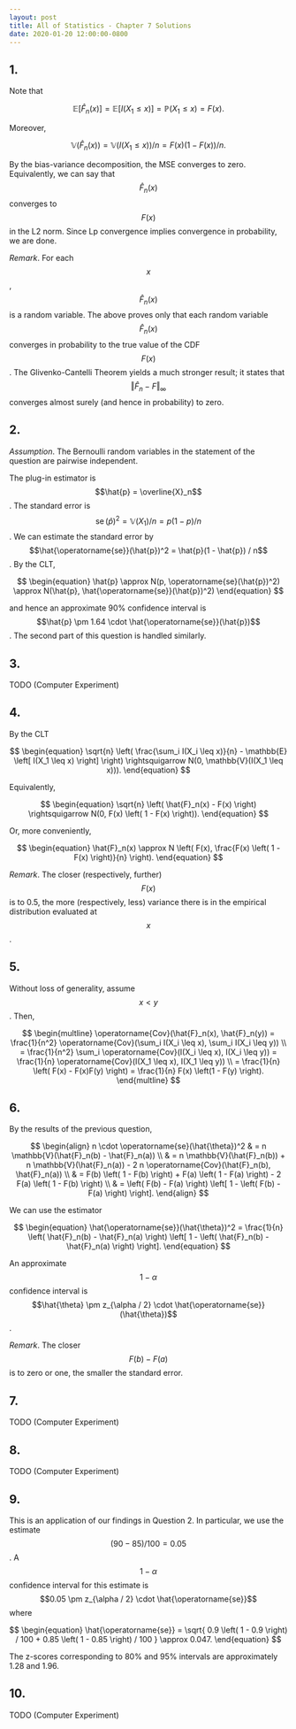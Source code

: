 ```yaml
---
layout: post
title: All of Statistics - Chapter 7 Solutions
date: 2020-01-20 12:00:00-0800
---
```


## 1.

Note that

$$
\begin{equation}
	\mathbb{E}[\hat{F}_n(x)]
	= \mathbb{E}[I(X_1 \leq x)]
	= \mathbb{P}(X_1 \leq x)
	= F(x).
\end{equation}
$$

Moreover,

$$
\begin{equation}
	\mathbb{V}(\hat{F}_n(x))
	= \mathbb{V}(I(X_1 \leq x)) / n
  = F(x) (1 - F(x)) / n.
\end{equation}
$$

By the bias-variance decomposition, the MSE converges to zero.
Equivalently, we can say that $$\hat{F}_n(x)$$ converges to $$F(x)$$ in the L2 norm.
Since Lp convergence implies convergence in probability, we are done.

*Remark*.
For each $$x$$, $$\hat{F}_n(x)$$ is a random variable.
The above proves only that each random variable $$\hat{F}_n(x)$$ converges in probability to the true value of the CDF $$F(x)$$.
The Glivenko-Cantelli Theorem yields a much stronger result; it states that $$\Vert \hat{F}_n - F \Vert_\infty$$ converges almost surely (and hence in probability) to zero.

## 2.

*Assumption*. The Bernoulli random variables in the statement of the question are pairwise independent.

The plug-in estimator is $$\hat{p} = \overline{X}_n$$. The standard error is $$\operatorname{se}(\hat{p})^2 = \mathbb{V}(X_1) / n = p (1 - p) / n$$.
We can estimate the standard error by $$\hat{\operatorname{se}}(\hat{p})^2 = \hat{p}(1 - \hat{p}) / n$$.
By the CLT,

$$
\begin{equation}
	\hat{p}
	\approx N(p, \operatorname{se}(\hat{p})^2)
	\approx N(\hat{p}, \hat{\operatorname{se}}(\hat{p})^2)
\end{equation}
$$

and hence an approximate 90% confidence interval is $$\hat{p} \pm 1.64 \cdot \hat{\operatorname{se}}(\hat{p})$$.
The second part of this question is handled similarly.

## 3.

TODO (Computer Experiment)

## 4.

By the CLT

$$
\begin{equation}
	\sqrt{n} \left(
		\frac{\sum_i I(X_i \leq x)}{n}
		- \mathbb{E} \left[ I(X_1 \leq x) \right]
	\right)
	\rightsquigarrow N(0, \mathbb{V}(I(X_1 \leq x))).
\end{equation}
$$

Equivalently,

$$
\begin{equation}
	\sqrt{n} \left( \hat{F}_n(x) - F(x) \right)
	\rightsquigarrow N(0, F(x) \left( 1 - F(x) \right)).
\end{equation}
$$

Or, more conveniently,

$$
\begin{equation}
	\hat{F}_n(x) \approx N \left( F(x), \frac{F(x) \left( 1 - F(x) \right)}{n} \right).
\end{equation}
$$

*Remark*.
The closer (respectively, further) $$F(x)$$ is to 0.5, the more (respectively, less) variance there is in the empirical distribution evaluated at $$x$$.

## 5.

Without loss of generality, assume $$x < y$$.
Then,

$$
\begin{multline}
	\operatorname{Cov}(\hat{F}_n(x), \hat{F}_n(y))
	= \frac{1}{n^2} \operatorname{Cov}(\sum_i I(X_i \leq x), \sum_i I(X_i \leq y)) \\
	= \frac{1}{n^2} \sum_i \operatorname{Cov}(I(X_i \leq x), I(X_i \leq y))
	= \frac{1}{n} \operatorname{Cov}(I(X_1 \leq x), I(X_1 \leq y)) \\
	= \frac{1}{n} \left( F(x) - F(x)F(y) \right)
	= \frac{1}{n} F(x) \left(1 - F(y) \right).
\end{multline}
$$

## 6.

By the results of the previous question,

$$
\begin{align}
	n \cdot \operatorname{se}(\hat{\theta})^2
	& = n \mathbb{V}(\hat{F}_n(b) - \hat{F}_n(a)) \\
	& = n \mathbb{V}(\hat{F}_n(b)) + n \mathbb{V}(\hat{F}_n(a))
	  - 2 n \operatorname{Cov}(\hat{F}_n(b), \hat{F}_n(a)) \\
	& = F(b) \left( 1 - F(b) \right)
	  + F(a) \left( 1 - F(a) \right)
	  - 2 F(a) \left( 1 - F(b) \right) \\
	& = \left( F(b) - F(a) \right)
	    \left[ 1 - \left( F(b) - F(a) \right) \right].
\end{align}
$$

We can use the estimator

$$
\begin{equation}
	\hat{\operatorname{se}}(\hat{\theta})^2
	= \frac{1}{n} \left( \hat{F}_n(b) - \hat{F}_n(a) \right)
            	  \left[ 1 - \left( \hat{F}_n(b) - \hat{F}_n(a) \right) \right].
\end{equation}
$$

An approximate $$1 - \alpha$$ confidence interval is $$\hat{\theta} \pm z_{\alpha / 2} \cdot \hat{\operatorname{se}}(\hat{\theta})$$.

*Remark*. The closer $$F(b) - F(a)$$ is to zero or one, the smaller the standard error.

## 7.

TODO (Computer Experiment)

## 8.

TODO (Computer Experiment)

## 9.

This is an application of our findings in Question 2.
In particular, we use the estimate $$(90 - 85) / 100 = 0.05$$.
A $$1 - \alpha$$ confidence interval for this estimate is $$0.05 \pm z_{\alpha / 2} \cdot \hat{\operatorname{se}}$$ where

$$
\begin{equation}
	\hat{\operatorname{se}}
	= \sqrt{
		  0.9  \left( 1 - 0.9  \right) / 100
		+ 0.85 \left( 1 - 0.85 \right) / 100
	}
	\approx 0.047.
\end{equation}
$$

The z-scores corresponding to 80% and 95% intervals are approximately 1.28 and 1.96.

## 10.

TODO (Computer Experiment)
